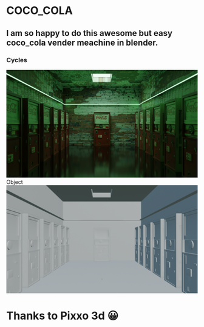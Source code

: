 # COCO_COLA
## I am so happy to do this awesome but easy coco_cola vender meachine in blender.
### Cycles
<img src = "https://github.com/Jael-Lois/COCO_COLA/blob/main/coca_cola.png">
Object
<img src = "https://github.com/Jael-Lois/COCO_COLA/blob/main/cococola.png">

# Thanks to Pixxo 3d 😀
